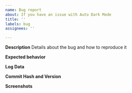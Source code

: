 ```yaml
---
name: Bug report
about: If you have an issue with Auto Dark Mode
title: ''
labels: bug
assignees: ''

---
```


**Description**
Details about the bug and how to reproduce it
<!--- Give a concise description of what steps/clicks/modifications you made from the beginning, until the issue occurs -->

**Expected behavior**
<!-- Describe what you see. How does that differ from what you expect? -->

**Log Data**
<!-- 
Attach the service.log file
Attach the config.yaml file
They can be found in %AppData%\AutoDarkMode
 -->

**Commit Hash and Version**
<!-- Go to the About Page and provide the version and commit hash -->

**Screenshots**
<!-- If applicable, add screenshots to help explain your problem. -->
